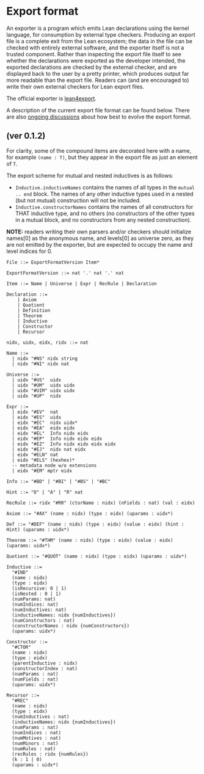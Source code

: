 # Export format

An exporter is a program which emits Lean declarations using the kernel language, for consumption by external type checkers. Producing an export file is a complete exit from the Lean ecosystem; the data in the file can be checked with entirely external software, and the exporter itself is not a trusted component. Rather than inspecting the export file itself to see whether the declarations were exported as the developer intended, the exported declarations are checked by the external checker, and are displayed back to the user by a pretty printer, which produces output far more readable than the export file. Readers can (and are encouraged to) write their own external checkers for Lean export files.

The official exporter is [lean4export](https://github.com/leanprover/lean4export).

A description of the current export file format can be found below. There are also [ongoing discussions](https://github.com/leanprover/lean4export/issues/3) about how best to evolve the export format.

## (ver 0.1.2)

For clarity, some of the compound items are decorated here with a name, for example `(name : T)`, but they appear in the export file as just an element of `T`.

The export scheme for mutual and nested inductives is as follows: 
+ `Inductive.inductiveNames` contains the names of all types in the `mutual .. end` block. The names of any other inductive types used in a nested (but not mutual) construction will not be included.
+ `Inductive.constructorNames` contains the names of all constructors for THAT inductive type, and no others (no constructors of the other types in a mutual block, and no constructors from any nested construction).

**NOTE:** readers writing their own parsers and/or checkers should initialize names[0] as the anonymous name, and levels[0] as universe zero, as they are not emitted by the exporter, but are expected to occupy the name and level indices for 0.

```
File ::= ExportFormatVersion Item*

ExportFormatVersion ::= nat '.' nat '.' nat

Item ::= Name | Universe | Expr | RecRule | Declaration

Declaration ::= 
    | Axiom 
    | Quotient 
    | Definition 
    | Theorem 
    | Inductive 
    | Constructor 
    | Recursor

nidx, uidx, eidx, ridx ::= nat

Name ::=
  | nidx "#NS" nidx string
  | nidx "#NI" nidx nat

Universe ::=
  | uidx "#US"  uidx
  | uidx "#UM"  uidx uidx
  | uidx "#UIM" uidx uidx
  | uidx "#UP"  nidx

Expr ::=
  | eidx "#EV"  nat
  | eidx "#ES"  uidx
  | eidx "#EC"  nidx uidx*
  | eidx "#EA"  eidx eidx
  | eidx "#EL"  Info nidx eidx
  | eidx "#EP"  Info nidx eidx eidx
  | eidx "#EZ"  Info nidx eidx eidx eidx
  | eidx "#EJ"  nidx nat eidx
  | eidx "#ELN" nat
  | eidx "#ELS" (hexhex)*
  -- metadata node w/o extensions
  | eidx "#EM" mptr eidx

Info ::= "#BD" | "#BI" | "#BS" | "#BC"

Hint ::= "O" | "A" | "R" nat

RecRule ::= ridx "#RR" (ctorName : nidx) (nFields : nat) (val : eidx)

Axiom ::= "#AX" (name : nidx) (type : eidx) (uparams : uidx*)

Def ::= "#DEF" (name : nidx) (type : eidx) (value : eidx) (hint : Hint) (uparams : uidx*)
  
Theorem ::= "#THM" (name : nidx) (type : eidx) (value : eidx) (uparams: uidx*)

Quotient ::= "#QUOT" (name : nidx) (type : eidx) (uparams : uidx*)

Inductive ::= 
  "#IND"
  (name : nidx) 
  (type : eidx) 
  (isRecursive: 0 | 1)
  (isNested : 0 | 1)
  (numParams: nat) 
  (numIndices: nat)
  (numInductives: nat)
  (inductiveNames: nidx {numInductives})
  (numConstructors : nat) 
  (constructorNames : nidx {numConstructors}) 
  (uparams: uidx*)

Constructor ::= 
  "#CTOR"
  (name : nidx) 
  (type : eidx) 
  (parentInductive : nidx) 
  (constructorIndex : nat)
  (numParams : nat)
  (numFields : nat)
  (uparams: uidx*)

Recursor ::= 
  "#REC"
  (name : nidx)
  (type : eidx)
  (numInductives : nat)
  (inductiveNames: nidx {numInductives})
  (numParams : nat)
  (numIndices : nat)
  (numMotives : nat)
  (numMinors : nat)
  (numRules : nat)
  (recRules : ridx {numRules})
  (k : 1 | 0)
  (uparams : uidx*)
```
